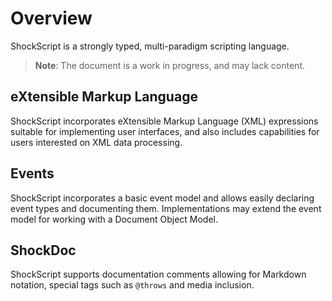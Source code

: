# Overview

ShockScript is a strongly typed, multi-paradigm scripting language.

> **Note**: The document is a work in progress, and may lack content.

## eXtensible Markup Language

ShockScript incorporates eXtensible Markup Language (XML) expressions suitable for implementing user interfaces, and also includes capabilities for users interested on XML data processing.

## Events

ShockScript incorporates a basic event model and allows easily declaring event types and documenting them. Implementations may extend the event model for working with a Document Object Model.

## ShockDoc

ShockScript supports documentation comments allowing for Markdown notation, special tags such as `@throws` and media inclusion.